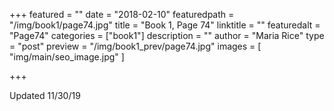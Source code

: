+++
featured = ""
date = "2018-02-10"
featuredpath = "/img/book1/page74.jpg"
title = "Book 1, Page 74"
linktitle = ""
featuredalt = "Page74"
categories = ["book1"]
description = ""
author = "Maria Rice"
type = "post"
preview = "/img/book1_prev/page74.jpg"
images = [ "img/main/seo_image.jpg" ]

+++

Updated 11/30/19

